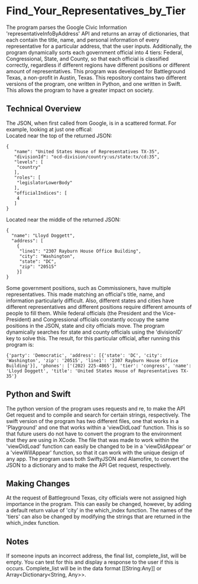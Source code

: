 # Find_Your_Representatives_by_Tier
The program parses the Google Civic Information 'representativeInfoByAddress' API and returns an array of dictionaries, that each contain the title, name, and personal information of every representative for a particular address, that the user inputs. Additionally, the program dynamically sorts each government official into 4 tiers: Federal, Congressional, State, and County, so that each official is classified correctly, regardless if different regions have different positions or different amount of representatives. This program was developed for Battleground Texas, a non-profit in Austin, Texas. This repository contains two different versions of the program, one written in Python, and one written in Swift. This allows the program to have a greater impact on society. 

## Technical Overview
The JSON, when first called from Google, is in a scattered format. For example, looking at just one offical: <br />
Located near the top of the returned JSON: <br />
```
{
   "name": "United States House of Representatives TX-35",
   "divisionId": "ocd-division/country:us/state:tx/cd:35",
   "levels": [
    "country"
   ],
   "roles": [
    "legislatorLowerBody"
   ],
   "officialIndices": [
    4
   ]
}
```
Located near the middle of the returned JSON: <br />
```
{
  "name": "Lloyd Doggett",
  "address": [
    {
     "line1": "2307 Rayburn House Office Building",
     "city": "Washington",
     "state": "DC",
     "zip": "20515"
    }]
}
```
Some government positions, such as Commissioners, have multiple representatives. This made matching an official's title, name, and information particularly difficult. Also, different states and cities have different representatives and different positions require different amounts of people to fill them. While federal officials (the President and the Vice-President) and Congressional officials constantly occupy the same positions in the JSON, state and city officials move. The program dynamically searches for state and county officials using the 'divisionID' key to solve this. The result, for this particular official, after running this program is:
```
{'party': 'Democratic', 'address': [{'state': 'DC', 'city': 'Washington', 'zip': '20515', 'line1': '2307 Rayburn House Office Building'}], 'phones': ['(202) 225-4865'], 'tier': 'congress', 'name': 'Lloyd Doggett', 'title': 'United States House of Representatives TX-35'}
 ```
## Python and Swift
The python version of the program uses requests and re, to make the API Get request and to compile and search for certain strings, respectively. The swift version of the program has two different files, one that works in a 'Playground' and one that works within a 'viewDidLoad' function. This is so that future users do not have to convert the program to the environment that they are using in XCode. The file that was made to work within the 'viewDidLoad' function can easily be changed to be in a 'viewDidAppear' or a 'viewWillAppear' function, so that it can work with the unique design of any app. The program uses both SwiftyJSON and Alamofire, to convert the JSON to a dictionary and to make the API Get request, respectively. 

## Making Changes
At the request of Battleground Texas, city officials were not assigned high importance in the program. This can easily be changed, however, by adding a default return value of 'city' in the which_index function. The names of the 'tiers' can also be changed by modifying the strings that are returned in the which_index function. 

## Notes
If someone inputs an incorrect address, the final list, complete_list, will be empty. You can test for this and display a response to the user if this is occurs. Complete_list will be in the data format [[String:Any]] or Array<Dictionary<String, Any>>. 
